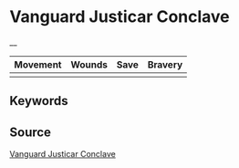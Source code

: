 # Vanguard Justicar Conclave

__


| Movement | Wounds | Save | Bravery |
|:--------:|:------:|:----:|:-------:|
|  |  |  |  |


## Keywords



## Source

[Vanguard Justicar Conclave](https://wahapedia.ru/aos3/factions/stormcast-eternals/Vanguard-Justicar-Conclave)
